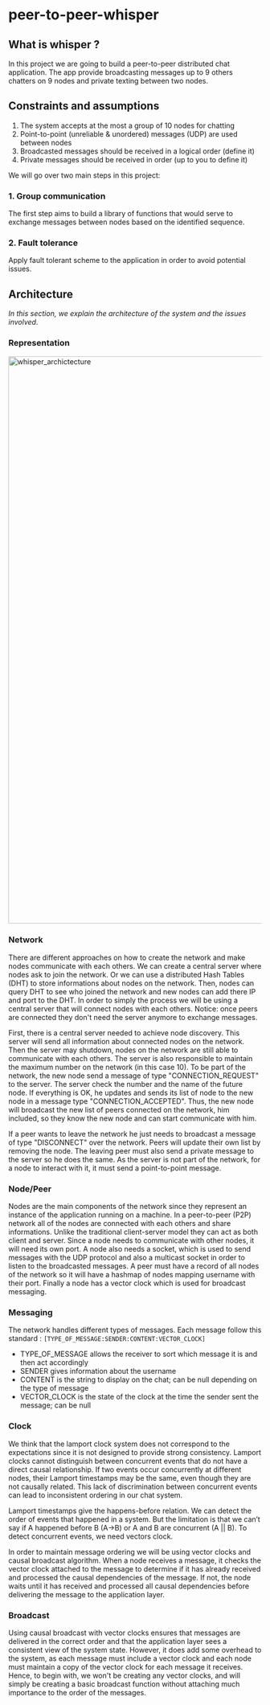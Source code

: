# peer-to-peer-whisper

## What is whisper ?

In this project we are going to build a peer-to-peer distributed chat application. The app provide broadcasting messages up to 9 others chatters on 9 nodes and private texting between two nodes.

## Constraints and assumptions

1. The system accepts at the most a group of 10 nodes for chatting
2. Point-to-point (unreliable & unordered) messages (UDP) are used between nodes
3. Broadcasted messages should be received in a logical order (define it)
4. Private messages should be received in order (up to you to define it)

We will go over two main steps in this project:

### 1. Group communication 
The first step aims to build a library of functions that would serve to exchange messages between nodes based on the identified sequence.

### 2. Fault tolerance
Apply fault tolerant scheme to the application in order to avoid potential issues.


## Architecture

*In this section, we explain the architecture of the system and the issues involved.*

### Representation

<img width="1129" alt="whisper_archictecture" src="https://github.com/bastien707/peer-to-peer-whisper/assets/73294817/43e3928c-e34f-41d4-9822-e8b1062c9dde">

### Network

There are different approaches on how to create the network and make nodes communicate with each others. We can create a central server where nodes ask to join the network. Or we can use a distributed Hash Tables (DHT) to store informations about nodes on the network. Then, nodes can query DHT to see who joined the network and new nodes can add there IP and port to the DHT.
In order to simply the process we will be using a central server that will connect nodes with each others. 
Notice: once peers are connected they don't need the server anymore to exchange messages.

First, there is a central server needed to achieve node discovery. This server will send all information about connected nodes on the network. Then the server may shutdown, nodes on the network are still able to communicate with each others. The server is also responsible to maintain the maximum number on the network (in this case 10). To be part of the network, the new node send a message of type "CONNECTION_REQUEST" to the server. The server check the number and the name of the future node. If everything is OK, he updates and sends its list of node to the new node in a message type "CONNECTION_ACCEPTED". Thus, the new node will broadcast the new list of peers connected on the network, him included, so they know the new node and can start communicate with him.

If a peer wants to leave the network he just needs to broadcast a message of type "DISCONNECT" over the network. Peers will update their own list by removing the node. The leaving peer must also send a private message to the server so he does the same. As the server is not part of the network, for a node to interact with it, it must send a point-to-point message.

### Node/Peer

Nodes are the main components of the network since they represent an instance of the application running on a machine. In a peer-to-peer (P2P) network all of the nodes are connected with each others and share informations. Unlike the traditional client-server model they can act as both client and server. Since a node needs to communicate with other nodes, it will need its own port. A node also needs a socket, which is used to send messages with the UDP protocol and also a multicast socket in order to listen to the broadcasted messages. A peer must have a record of all nodes of the network so it will have a hashmap of nodes mapping username with their port. Finally a node has a vector clock which is used for broadcast messaging.

### Messaging

The network handles different types of messages. Each message follow this standard :
 `[TYPE_OF_MESSAGE:SENDER:CONTENT:VECTOR_CLOCK]`

- TYPE_OF_MESSAGE allows the receiver to sort which message it is and then act accordingly
- SENDER gives information about the username
- CONTENT is the string to display on the chat; can be null depending on the type of message
- VECTOR_CLOCK is the state of the clock at the time the sender sent the message; can be null

### Clock

We think that the lamport clock system does not correspond to the expectations since it is not designed to provide strong consistency. Lamport clocks cannot distinguish between concurrent events that do not have a direct causal relationship. If two events occur concurrently at different nodes, their Lamport timestamps may be the same, even though they are not causally related. This lack of discrimination between concurrent events can lead to inconsistent ordering in our chat system.

Lamport timestamps give the happens-before relation. We can detect the order of events that happened in a system. But the limitation is that we can’t say if A happened before B (A->B) or A and B are concurrent (A || B). To detect concurrent events, we need vectors clock.

In order to maintain message ordering we will be using vector clocks and causal broadcast algorithm. When a node receives a message, it checks the vector clock attached to the message to determine if it has already received and processed the causal dependencies of the message. If not, the node waits until it has received and processed all causal dependencies before delivering the message to the application layer.

### Broadcast

Using causal broadcast with vector clocks ensures that messages are delivered in the correct order and that the application layer sees a consistent view of the system state. However, it does add some overhead to the system, as each message must include a vector clock and each node must maintain a copy of the vector clock for each message it receives. Hence, to begin with, we won't be creating any vector clocks, and will simply be creating a basic broadcast function without attaching much importance to the order of the messages.
